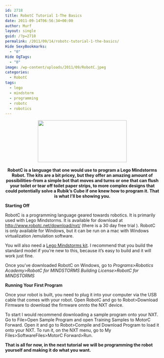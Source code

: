 ```yaml
---
id: 2718
title: RobotC Tutorial 1-The Basics
date: 2011-09-14T06:56:34+00:00
author: Murf
layout: single
guid: /?p=2718
permalink: /2011/09/14/robotc-tutorial-1-the-basics/
Hide SexyBookmarks:
  - "0"
Hide OgTags:
  - "0"
image: /wp-content/uploads/2011/09/RobotC.jpeg
categories:
  - RobotC
tags:
  - lego
  - mindstorm
  - programming
  - robotc
  - robotics
---
```

<p style="text-align: center;">
  <a href="/wp-content/uploads/2011/09/RobotC.jpeg"><img class="aligncenter size-full wp-image-2736" title="RobotC" src="/wp-content/uploads/2011/09/RobotC.jpeg" alt="" width="290" height="137" srcset="/wp-content/uploads/2011/09/RobotC.jpeg 290w, /wp-content/uploads/2011/09/RobotC-180x85.jpeg 180w" sizes="(max-width: 290px) 100vw, 290px" /></a>
</p>

<p style="text-align: center;">
  <strong>RobotC is a language that one would use to program a Lego Mindstorms Robot. The kits are a bit pricey, but they offer an amazing amount of possibilities–from a simple bot that moves and turns or one that can flush your toilet or tear off toilet paper strips, to more complex designs that could potentially solve a Rubik&#8217;s Cube if one knew how to program it. That is what I&#8217;ll be showing you.</strong>
</p>

**Starting Off**

RobotC is a programming language geared towards robotics. It is primarily used with Lego Mindstorms. It is available for download at <http://www.robotc.net/download/nxt/> (there is a 30 day free trial ). RobotC is only available for Windows, but it can be run on a mac with Windows virtualization /emulation software.

You will also need a <a title="http://mindstorms.lego.com/" href="http://mindstorms.lego.com/" target="_blank">Lego Mindstorms kit</a>. I recommend that you build the standard model if you&#8217;re new to this, because it&#8217;s easy to build and it will work just fine.

Once you&#8217;ve downloaded RobotC on Windows, go to _Programs>Robotics Academy>RobotC for MINDSTORMS Building License>RobotC for MINDSTORMS_

 **Running Your First Program**

Once your robot is built, you need to plug it into your computer via the USB cable that comes with your robot. Open RobotC and go to Robot>Download Firmware to download the firmware onnto the NXT device.

To start I would recommend downloading a sample program onto your NXT. Go to File>Open Sample Program and open Training Samples to MotorC Forward. Open it and go to Robot>Compile and Download Program to load it onto your NXT. To run it, on the NXT menu, go to My Files>SoftwareFiles>MotorC Forward>Run.

**That is all for now, in the next tutorial we will be programming the robot yourself and making it do what you want.**
